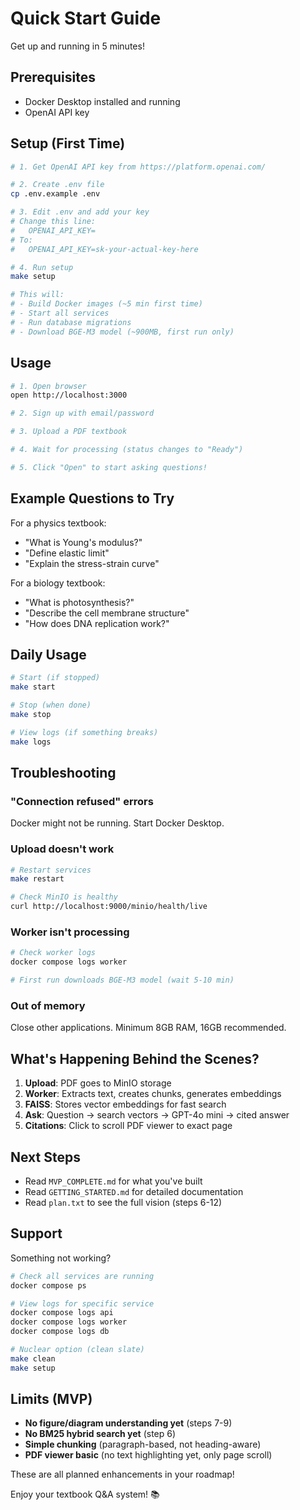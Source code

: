 # Quick Start Guide

Get up and running in 5 minutes!

## Prerequisites

- Docker Desktop installed and running
- OpenAI API key

## Setup (First Time)

```bash
# 1. Get OpenAI API key from https://platform.openai.com/

# 2. Create .env file
cp .env.example .env

# 3. Edit .env and add your key
# Change this line:
#   OPENAI_API_KEY=
# To:
#   OPENAI_API_KEY=sk-your-actual-key-here

# 4. Run setup
make setup

# This will:
# - Build Docker images (~5 min first time)
# - Start all services
# - Run database migrations
# - Download BGE-M3 model (~900MB, first run only)
```

## Usage

```bash
# 1. Open browser
open http://localhost:3000

# 2. Sign up with email/password

# 3. Upload a PDF textbook

# 4. Wait for processing (status changes to "Ready")

# 5. Click "Open" to start asking questions!
```

## Example Questions to Try

For a physics textbook:
- "What is Young's modulus?"
- "Define elastic limit"
- "Explain the stress-strain curve"

For a biology textbook:
- "What is photosynthesis?"
- "Describe the cell membrane structure"
- "How does DNA replication work?"

## Daily Usage

```bash
# Start (if stopped)
make start

# Stop (when done)
make stop

# View logs (if something breaks)
make logs
```

## Troubleshooting

### "Connection refused" errors
Docker might not be running. Start Docker Desktop.

### Upload doesn't work
```bash
# Restart services
make restart

# Check MinIO is healthy
curl http://localhost:9000/minio/health/live
```

### Worker isn't processing
```bash
# Check worker logs
docker compose logs worker

# First run downloads BGE-M3 model (wait 5-10 min)
```

### Out of memory
Close other applications. Minimum 8GB RAM, 16GB recommended.

## What's Happening Behind the Scenes?

1. **Upload**: PDF goes to MinIO storage
2. **Worker**: Extracts text, creates chunks, generates embeddings
3. **FAISS**: Stores vector embeddings for fast search
4. **Ask**: Question → search vectors → GPT-4o mini → cited answer
5. **Citations**: Click to scroll PDF viewer to exact page

## Next Steps

- Read `MVP_COMPLETE.md` for what you've built
- Read `GETTING_STARTED.md` for detailed documentation
- Read `plan.txt` to see the full vision (steps 6-12)

## Support

Something not working?

```bash
# Check all services are running
docker compose ps

# View logs for specific service
docker compose logs api
docker compose logs worker
docker compose logs db

# Nuclear option (clean slate)
make clean
make setup
```

## Limits (MVP)

- **No figure/diagram understanding yet** (steps 7-9)
- **No BM25 hybrid search yet** (step 6)
- **Simple chunking** (paragraph-based, not heading-aware)
- **PDF viewer basic** (no text highlighting yet, only page scroll)

These are all planned enhancements in your roadmap!

Enjoy your textbook Q&A system! 📚

